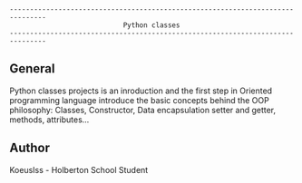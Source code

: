 ```
-------------------------------------------------------------------------------
                            Python classes
-------------------------------------------------------------------------------

```
## General
Python classes projects is an inroduction and the first step in Oriented
programming language introduce the basic concepts behind the OOP philosophy:
Classes, Constructor, Data encapsulation setter and getter, methods, attributes...
## Author
KoeusIss - Holberton School Student
